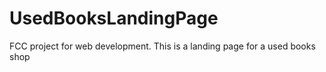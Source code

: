 # UsedBooksLandingPage
FCC project for web development. This is a landing page for a used books shop
